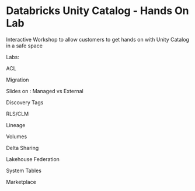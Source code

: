 # Databricks Unity Catalog - Hands On Lab
Interactive Workshop to allow customers to get hands on with Unity Catalog in a safe space


Labs:

ACL

Migration

Slides on : Managed vs External
    
Discovery Tags

RLS/CLM

Lineage

Volumes

Delta Sharing

Lakehouse Federation

System Tables

Marketplace

